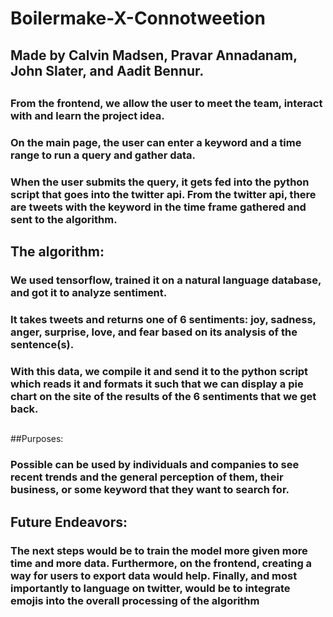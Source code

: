 # Boilermake-X-Connotweetion
## Made by Calvin Madsen, Pravar Annadanam, John Slater, and Aadit Bennur.

##
### From the frontend, we allow the user to meet the team, interact with and learn the project idea.
### On the main page, the user can enter a keyword and a time range to run a query and gather data.
### When the user submits the query, it gets fed into the python script that goes into the twitter api. From the twitter api, there are tweets with the keyword in the time frame gathered and sent to the algorithm.
##
## The algorithm:
### We used tensorflow, trained it on a natural language database, and got it to analyze sentiment.
### It takes tweets and returns one of 6 sentiments: joy, sadness, anger, surprise, love, and fear based on its analysis of the sentence(s).
### With this data, we compile it and send it to the python script which reads it and formats it such that we can display a pie chart on the site of the results of the 6 sentiments that we get back.
##

##Purposes:
### Possible can be used by individuals and companies to see recent trends and the general perception of them, their business, or some keyword that they want to search for. 

##
## Future Endeavors:
### The next steps would be to train the model more given more time and more data. Furthermore, on the frontend, creating a way for users to export data would help. Finally, and most importantly to language on twitter, would be to integrate emojis into the overall processing of the algorithm
